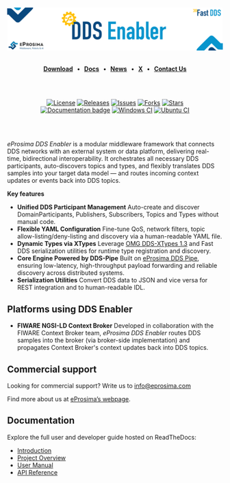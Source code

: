 [![DDS Enabler](resources/images/github_banner_ddsenabler.png)](https://eprosima.com/middleware/tools/DDS-Enabler)

<br>

<div class="menu" align="center">
  <strong>
    <a href="https://eprosima.com/index.php/downloads-all">Download</a>
    <span>&nbsp;&nbsp;•&nbsp;&nbsp;</span>
    <a href="https://dds-enabler.readthedocs.io/en/latest/">Docs</a>
    <span>&nbsp;&nbsp;•&nbsp;&nbsp;</span>
    <a href="https://eprosima.com/index.php/company-all/news">News</a>
    <span>&nbsp;&nbsp;•&nbsp;&nbsp;</span>
    <a href="https://x.com/EProsima">X</a>
    <span>&nbsp;&nbsp;•&nbsp;&nbsp;</span>
    <a href="mailto:info@eprosima.com">Contact Us</a>
  </strong>
</div>

<br><br>

<div class="badges" align="center">
  <a href="https://opensource.org/licenses/Apache-2.0"><img alt="License" src="https://img.shields.io/github/license/eProsima/DDS-Enabler.svg"/></a>
  <a href="https://github.com/eProsima/DDS-Enabler/releases"><img alt="Releases" src="https://img.shields.io/github/v/release/eProsima/DDS-Enabler?sort=semver"/></a>
  <a href="https://github.com/eProsima/DDS-Enabler/issues"><img alt="Issues" src="https://img.shields.io/github/issues/eProsima/DDS-Enabler.svg"/></a>
  <a href="https://github.com/eProsima/DDS-Enabler/network/members"><img alt="Forks" src="https://img.shields.io/github/forks/eProsima/DDS-Enabler.svg"/></a>
  <a href="https://github.com/eProsima/DDS-Enabler/stargazers"><img alt="Stars" src="https://img.shields.io/github/stars/eProsima/DDS-Enabler.svg"/></a>
  <br>
  <a href="https://dds-enabler.readthedocs.io"><img alt="Documentation badge" src="https://img.shields.io/readthedocs/dds-enabler.svg"/></a>
  <a href="https://github.com/eProsima/DDS-Enabler/actions/workflows/nightly-windows-ci.yml"><img alt="Windows CI" src="https://img.shields.io/github/actions/workflow/status/eProsima/DDS-Enabler/nightly-windows-ci.yml?label=Windows%20CI"></a>
  <a href="https://github.com/eProsima/DDS-Enabler/actions/workflows/nightly-ubuntu-ci.yml"><img alt="Ubuntu CI" src="https://img.shields.io/github/actions/workflow/status/eProsima/DDS-Enabler/nightly-ubuntu-ci.yml?label=Ubuntu%20CI"></a>
</div>

<br><br>

*eProsima DDS Enabler* is a modular middleware framework that connects DDS networks with an external system or data platform, delivering real-time, bidirectional interoperability. It orchestrates all necessary DDS participants, auto-discovers topics and types, and flexibly translates DDS samples into your target data model — and routes incoming context updates or events back into DDS topics.

**Key features**
- **Unified DDS Participant Management**
  Auto-create and discover DomainParticipants, Publishers, Subscribers, Topics and Types without manual code.
- **Flexible YAML Configuration**
  Fine-tune QoS, network filters, topic allow-listing/deny-listing and discovery via a human-readable YAML file.
- **Dynamic Types via XTypes**
Leverage [OMG DDS-XTypes 1.3](https://www.omg.org/spec/DDS-XTypes/1.3) and Fast DDS serialization utilities for runtime type registration and discovery.
- **Core Engine Powered by DDS-Pipe**
  Built on [eProsima DDS Pipe](https://github.com/eProsima/DDS-Pipe), ensuring low-latency, high-throughput payload forwarding and reliable discovery across distributed systems.
- **Serialization Utilities**
  Convert DDS data to JSON and vice versa for REST integration and to human-readable IDL.

## Platforms using DDS Enabler
- **FIWARE NGSI-LD Context Broker**
  Developed in collaboration with the FIWARE Context Broker team, *eProsima DDS Enabler* routes DDS samples into the broker (via broker-side implementation) and propagates Context Broker's context updates back into DDS topics.

## Commercial support

Looking for commercial support? Write us to info@eprosima.com

Find more about us at [eProsima’s webpage](https://eprosima.com/).

## Documentation

Explore the full user and developer guide hosted on ReadTheDocs:

- [Introduction](https://dds-enabler.readthedocs.io/en/latest/rst/02-formalia/titlepage.html)
- [Project Overview](https://dds-enabler.readthedocs.io/en/latest/rst/getting_started/project_overview.html)
- [User Manual](https://dds-enabler.readthedocs.io/en/latest/rst/user_manual/context_broker_interface.html)
- [API Reference](https://dds-enabler.readthedocs.io/en/latest/rst/ddsenabler/api_reference/api_reference.html)
